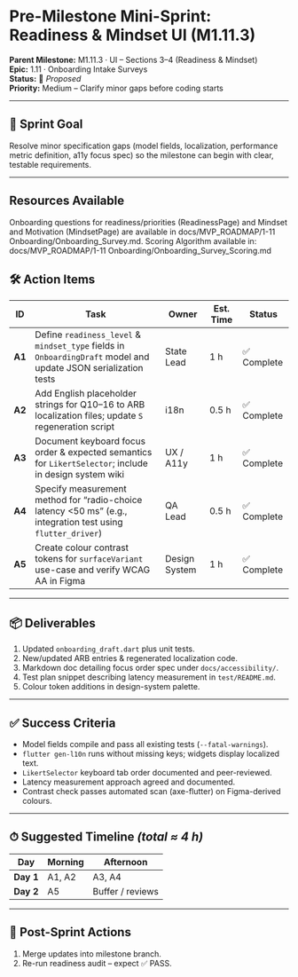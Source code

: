 # Pre-Milestone Mini-Sprint: Readiness & Mindset UI (M1.11.3)

**Parent Milestone:** M1.11.3 · UI – Sections 3–4 (Readiness & Mindset)\
**Epic:** 1.11 · Onboarding Intake Surveys\
**Status:** 🚧 _Proposed_\
**Priority:** Medium – Clarify minor gaps before coding starts

---

## 🎯 Sprint Goal

Resolve minor specification gaps (model fields, localization, performance metric
definition, a11y focus spec) so the milestone can begin with clear, testable
requirements.

---

## Resources Available

Onboarding questions for readiness/priorities (ReadinessPage) and Mindset and
Motivation (MindsetPage) are available in docs/MVP_ROADMAP/1-11
Onboarding/Onboarding_Survey.md. Scoring Algorithm available in:
docs/MVP_ROADMAP/1-11 Onboarding/Onboarding_Survey_Scoring.md

## 🛠️ Action Items

| ID     | Task                                                                                                            | Owner         | Est. Time | Status      |
| ------ | --------------------------------------------------------------------------------------------------------------- | ------------- | --------- | ----------- |
| **A1** | Define `readiness_level` & `mindset_type` fields in `OnboardingDraft` model and update JSON serialization tests | State Lead    | 1 h       | ✅ Complete |
| **A2** | Add English placeholder strings for Q10–16 to ARB localization files; update `S` regeneration script            | i18n          | 0.5 h     | ✅ Complete |
| **A3** | Document keyboard focus order & expected semantics for `LikertSelector`; include in design system wiki          | UX / A11y     | 1 h       | ✅ Complete |
| **A4** | Specify measurement method for “radio-choice latency <50 ms” (e.g., integration test using `flutter_driver`)    | QA Lead       | 0.5 h     | ✅ Complete |
| **A5** | Create colour contrast tokens for `surfaceVariant` use-case and verify WCAG AA in Figma                         | Design System | 1 h       | ✅ Complete |

---

## 📦 Deliverables

1. Updated `onboarding_draft.dart` plus unit tests.
2. New/updated ARB entries & regenerated localization code.
3. Markdown doc detailing focus order spec under `docs/accessibility/`.
4. Test plan snippet describing latency measurement in `test/README.md`.
5. Colour token additions in design-system palette.

---

## ✅ Success Criteria

- Model fields compile and pass all existing tests (`--fatal-warnings`).
- `flutter gen-l10n` runs without missing keys; widgets display localized text.
- `LikertSelector` keyboard tab order documented and peer-reviewed.
- Latency measurement approach agreed and documented.
- Contrast check passes automated scan (axe-flutter) on Figma-derived colours.

---

## ⏱ Suggested Timeline _(total ≈ 4 h)_

| Day       | Morning | Afternoon        |
| --------- | ------- | ---------------- |
| **Day 1** | A1, A2  | A3, A4           |
| **Day 2** | A5      | Buffer / reviews |

---

## 🔄 Post-Sprint Actions

1. Merge updates into milestone branch.
2. Re-run readiness audit – expect ✅ PASS.
